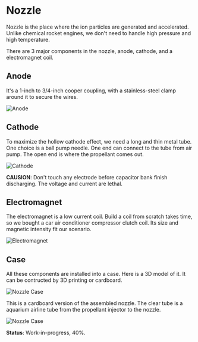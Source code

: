 # Nozzle

Nozzle is the place where the ion particles are generated and accelerated. Unlike chemical rocket engines, we don't need to handle high pressure and high temperature.

There are 3 major components in the nozzle, anode, cathode, and a electromagnet coil.

## Anode

It's a 1-inch to 3/4-inch cooper coupling, with a stainless-steel clamp around it to secure the wires.

![Anode](Img/AnodePhoto.jpg)

## Cathode

To maximize the hollow cathode effect, we need a long and thin metal tube. One choice is a ball pump needle. One end can connect to the tube from air pump. The open end is where the propellant comes out.

![Cathode](Img/CathodePhoto.jpg)

**CAUSION**: Don't touch any electrode before capacitor bank finish discharging. The voltage and current are lethal.

## Electromagnet

The electromagnet is a low current coil. Build a coil from scratch takes time, so we bought a car air conditioner compressor clutch coil. Its size and magnetic intensity fit our scenario.

![Electromagnet](Img/ElectromagnetPhoto.jpg)

## Case

All these components are installed into a case. Here is a 3D model of it. It can be contructed by 3D printing or cardboard.

![Nozzle Case](Img/NozzleCase.jpg)

This is a cardboard version of the assembled nozzle. The clear tube is a aquarium airline tube from the propellant injector to the nozzle.

![Nozzle Case](Img/NozzlePhoto.jpg)

**Status**: Work-in-progress, 40%.
